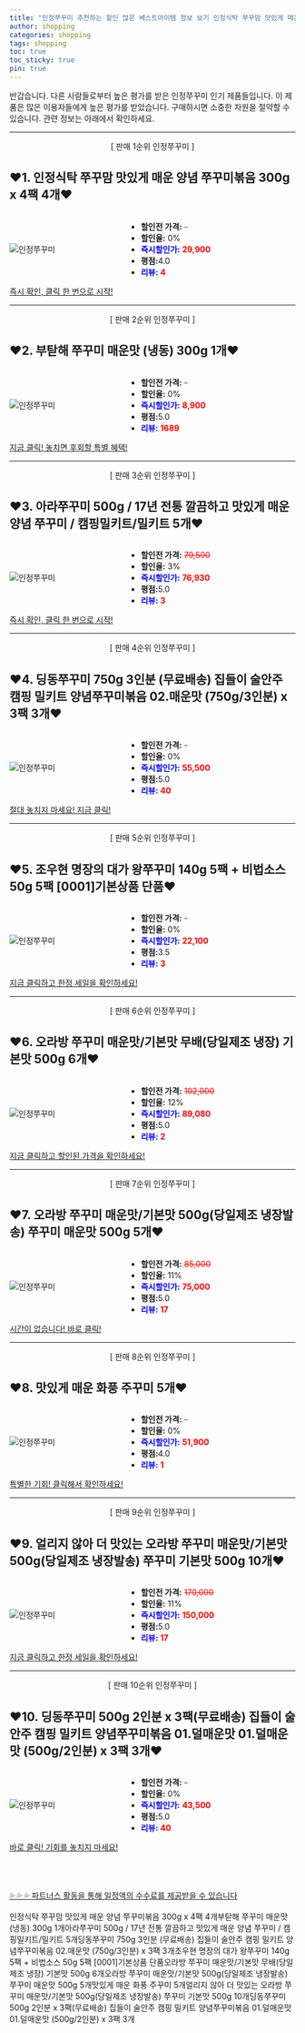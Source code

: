 ```yaml
---
title: "인정쭈꾸미 추천하는 할인 많은 베스트아이템 정보 보기 인정식탁 쭈꾸맘 맛있게 매운 양념"
author: shopping
categories: shopping
tags: shopping
toc: true
toc_sticky: true
pin: true
---
```

반갑습니다. 다른 사람들로부터 높은 평가를 받은 인정쭈꾸미 인기 제품들입니다. 이 제품은 많은 이용자들에게 높은 평가를 받았습니다. 구매하시면 소중한 자원을 절약할 수 있습니다. 관련 정보는 아래에서 확인하세요.

---
<p class="toplist" style="margin: 0 auto; display: block; width: fit-content;">[ 판매 1순위 인정쭈꾸미 ]</p>

<h2><strong>❤️1. 인정식탁 쭈꾸맘 맛있게 매운 양념 쭈꾸미볶음 300g x 4팩 4개❤️</strong></h2>

<div style="display: flex; align-items: center;">
    <div style="flex: 0.4;">
        <img src="https://thumbnail6.coupangcdn.com/thumbnails/remote/230x230ex/image/vendor_inventory/d2fc/1dad95cc9bc79f51251017b816d763ed5b9fccd90e1113938a63273ee862.jpg" alt="인정쭈꾸미" style="max-width: 100%;">
    </div>
    <div style="flex: 0.6; margin-left: 10px;">
        <ul>
            <li><strong>할인전 가격:</strong> <del style="color: red;">-</del></li>
            <li><strong>할인율:</strong> 0%</li>
            <li><span style='color:blue'><strong>즉시할인가:</strong></span> <span style='color:red'><strong>29,900</strong></span></li>
            <li><strong>평점:</strong>4.0</li>
            <li><span style='color:blue'><strong>리뷰:</strong></span> <span style='color:red'><strong>4</strong></span></li>
        </ul>
    </div>
</div>
<div class="center">
    <a href="https://selin100587.github.io?lptag=AF9450613&subid=githubio&pageKey=8243677924&traceid=V0-153&itemId=20404823041&vendorItemId=87934714555" class="myButton">
        즉시 확인, 클릭 한 번으로 시작!
    </a>
</div>


---
<p class="toplist" style="margin: 0 auto; display: block; width: fit-content;">[ 판매 2순위 인정쭈꾸미 ]</p>

<h2><strong>❤️2. 부탇해 쭈꾸미 매운맛 (냉동) 300g 1개❤️</strong></h2>

<div style="display: flex; align-items: center;">
    <div style="flex: 0.4;">
        <img src="https://thumbnail7.coupangcdn.com/thumbnails/remote/230x230ex/image/rs_quotation_api/tt7ozirf/3c2cb44cdb4a4ab891986fce53f9334c.jpg" alt="인정쭈꾸미" style="max-width: 100%;">
    </div>
    <div style="flex: 0.6; margin-left: 10px;">
        <ul>
            <li><strong>할인전 가격:</strong> <del style="color: red;">-</del></li>
            <li><strong>할인율:</strong> 0%</li>
            <li><span style='color:blue'><strong>즉시할인가:</strong></span> <span style='color:red'><strong>8,900</strong></span></li>
            <li><strong>평점:</strong>5.0</li>
            <li><span style='color:blue'><strong>리뷰:</strong></span> <span style='color:red'><strong>1689</strong></span></li>
        </ul>
    </div>
</div>
<div class="center">
    <a href="https://selin100587.github.io?lptag=AF9450613&subid=githubio&pageKey=5348012820&traceid=V0-153&itemId=21111660747&vendorItemId=88173536852" class="myButton">
        지금 클릭! 놓치면 후회할 특별 혜택!
    </a>
</div>


---
<p class="toplist" style="margin: 0 auto; display: block; width: fit-content;">[ 판매 3순위 인정쭈꾸미 ]</p>

<h2><strong>❤️3. 아라쭈꾸미 500g / 17년 전통 깔끔하고 맛있게 매운 양념 쭈꾸미 / 캠핑밀키트/밀키트 5개❤️</strong></h2>

<div style="display: flex; align-items: center;">
    <div style="flex: 0.4;">
        <img src="https://thumbnail8.coupangcdn.com/thumbnails/remote/230x230ex/image/vendor_inventory/11a3/e0de383696ac8c101ffab1dd8274a2b3b9d994e374caa7c7537d12609dc1.jpg" alt="인정쭈꾸미" style="max-width: 100%;">
    </div>
    <div style="flex: 0.6; margin-left: 10px;">
        <ul>
            <li><strong>할인전 가격:</strong> <del style="color: red;">79,500</del></li>
            <li><strong>할인율:</strong> 3%</li>
            <li><span style='color:blue'><strong>즉시할인가:</strong></span> <span style='color:red'><strong>76,930</strong></span></li>
            <li><strong>평점:</strong>5.0</li>
            <li><span style='color:blue'><strong>리뷰:</strong></span> <span style='color:red'><strong>3</strong></span></li>
        </ul>
    </div>
</div>
<div class="center">
    <a href="https://selin100587.github.io?lptag=AF9450613&subid=githubio&pageKey=7260299460&traceid=V0-153&itemId=18491130698&vendorItemId=85510850529" class="myButton">
        즉시 확인, 클릭 한 번으로 시작!
    </a>
</div>


---
<p class="toplist" style="margin: 0 auto; display: block; width: fit-content;">[ 판매 4순위 인정쭈꾸미 ]</p>

<h2><strong>❤️4. 딩동쭈꾸미 750g 3인분 (무료배송) 집들이 술안주 캠핑 밀키트 양념쭈꾸미볶음 02.매운맛 (750g/3인분) x 3팩 3개❤️</strong></h2>

<div style="display: flex; align-items: center;">
    <div style="flex: 0.4;">
        <img src="https://thumbnail9.coupangcdn.com/thumbnails/remote/230x230ex/image/vendor_inventory/8079/742b0562cec8b5fa7343bc51360f8dade3e619a27e43c244aca160ce961c.jpg" alt="인정쭈꾸미" style="max-width: 100%;">
    </div>
    <div style="flex: 0.6; margin-left: 10px;">
        <ul>
            <li><strong>할인전 가격:</strong> <del style="color: red;">-</del></li>
            <li><strong>할인율:</strong> 0%</li>
            <li><span style='color:blue'><strong>즉시할인가:</strong></span> <span style='color:red'><strong>55,500</strong></span></li>
            <li><strong>평점:</strong>5.0</li>
            <li><span style='color:blue'><strong>리뷰:</strong></span> <span style='color:red'><strong>40</strong></span></li>
        </ul>
    </div>
</div>
<div class="center">
    <a href="https://selin100587.github.io?lptag=AF9450613&subid=githubio&pageKey=8107019607&traceid=V0-153&itemId=22950124791&vendorItemId=86628416947" class="myButton">
        절대 놓치지 마세요! 지금 클릭!
    </a>
</div>


---
<p class="toplist" style="margin: 0 auto; display: block; width: fit-content;">[ 판매 5순위 인정쭈꾸미 ]</p>

<h2><strong>❤️5. 조우현 명장의 대가 왕쭈꾸미 140g 5팩 + 비법소스 50g 5팩 [0001]기본상품 단품❤️</strong></h2>

<div style="display: flex; align-items: center;">
    <div style="flex: 0.4;">
        <img src="https://thumbnail9.coupangcdn.com/thumbnails/remote/230x230ex/image/vendor_inventory/2a10/2c3f1b345d1c0adfea3eb4cac6769ae59952908f9cb44be6776ec3a298a6.jpg" alt="인정쭈꾸미" style="max-width: 100%;">
    </div>
    <div style="flex: 0.6; margin-left: 10px;">
        <ul>
            <li><strong>할인전 가격:</strong> <del style="color: red;">-</del></li>
            <li><strong>할인율:</strong> 0%</li>
            <li><span style='color:blue'><strong>즉시할인가:</strong></span> <span style='color:red'><strong>22,100</strong></span></li>
            <li><strong>평점:</strong>3.5</li>
            <li><span style='color:blue'><strong>리뷰:</strong></span> <span style='color:red'><strong>3</strong></span></li>
        </ul>
    </div>
</div>
<div class="center">
    <a href="https://selin100587.github.io?lptag=AF9450613&subid=githubio&pageKey=7853705150&traceid=V0-153&itemId=21804289038&vendorItemId=90793173374" class="myButton">
        지금 클릭하고 한정 세일을 확인하세요!
    </a>
</div>


---
<p class="toplist" style="margin: 0 auto; display: block; width: fit-content;">[ 판매 6순위 인정쭈꾸미 ]</p>

<h2><strong>❤️6. 오라방 쭈꾸미 매운맛/기본맛 무배(당일제조 냉장) 기본맛 500g 6개❤️</strong></h2>

<div style="display: flex; align-items: center;">
    <div style="flex: 0.4;">
        <img src="https://thumbnail8.coupangcdn.com/thumbnails/remote/230x230ex/image/vendor_inventory/6ecf/3289583b44cc17a6a1960debdf18ad8a4c855f67fd163624be0755e18b04.jpg" alt="인정쭈꾸미" style="max-width: 100%;">
    </div>
    <div style="flex: 0.6; margin-left: 10px;">
        <ul>
            <li><strong>할인전 가격:</strong> <del style="color: red;">102,000</del></li>
            <li><strong>할인율:</strong> 12%</li>
            <li><span style='color:blue'><strong>즉시할인가:</strong></span> <span style='color:red'><strong>89,080</strong></span></li>
            <li><strong>평점:</strong>5.0</li>
            <li><span style='color:blue'><strong>리뷰:</strong></span> <span style='color:red'><strong>2</strong></span></li>
        </ul>
    </div>
</div>
<div class="center">
    <a href="https://selin100587.github.io?lptag=AF9450613&subid=githubio&pageKey=8020102217&traceid=V0-153&itemId=22409713361&vendorItemId=89454563962" class="myButton">
        지금 클릭하고 할인된 가격을 확인하세요!
    </a>
</div>


---
<p class="toplist" style="margin: 0 auto; display: block; width: fit-content;">[ 판매 7순위 인정쭈꾸미 ]</p>

<h2><strong>❤️7. 오라방 쭈꾸미 매운맛/기본맛 500g(당일제조 냉장발송) 쭈꾸미 매운맛 500g 5개❤️</strong></h2>

<div style="display: flex; align-items: center;">
    <div style="flex: 0.4;">
        <img src="https://thumbnail8.coupangcdn.com/thumbnails/remote/230x230ex/image/vendor_inventory/0715/cec771d92e739f039ce54867dab93110e21a6f793d6e1b8724a7d0eea1ea.jpg" alt="인정쭈꾸미" style="max-width: 100%;">
    </div>
    <div style="flex: 0.6; margin-left: 10px;">
        <ul>
            <li><strong>할인전 가격:</strong> <del style="color: red;">85,000</del></li>
            <li><strong>할인율:</strong> 11%</li>
            <li><span style='color:blue'><strong>즉시할인가:</strong></span> <span style='color:red'><strong>75,000</strong></span></li>
            <li><strong>평점:</strong>5.0</li>
            <li><span style='color:blue'><strong>리뷰:</strong></span> <span style='color:red'><strong>17</strong></span></li>
        </ul>
    </div>
</div>
<div class="center">
    <a href="https://selin100587.github.io?lptag=AF9450613&subid=githubio&pageKey=7866111469&traceid=V0-153&itemId=22126277423&vendorItemId=89173110306" class="myButton">
        시간이 없습니다! 바로 클릭!
    </a>
</div>


---
<p class="toplist" style="margin: 0 auto; display: block; width: fit-content;">[ 판매 8순위 인정쭈꾸미 ]</p>

<h2><strong>❤️8. 맛있게 매운 화풍 주꾸미 5개❤️</strong></h2>

<div style="display: flex; align-items: center;">
    <div style="flex: 0.4;">
        <img src="https://thumbnail8.coupangcdn.com/thumbnails/remote/230x230ex/image/vendor_inventory/628b/653ad3d86c1753e130760279bb0f0d2b3e221e457a31e21a8b68e7b6eba0.jpg" alt="인정쭈꾸미" style="max-width: 100%;">
    </div>
    <div style="flex: 0.6; margin-left: 10px;">
        <ul>
            <li><strong>할인전 가격:</strong> <del style="color: red;">-</del></li>
            <li><strong>할인율:</strong> 0%</li>
            <li><span style='color:blue'><strong>즉시할인가:</strong></span> <span style='color:red'><strong>51,900</strong></span></li>
            <li><strong>평점:</strong>4.0</li>
            <li><span style='color:blue'><strong>리뷰:</strong></span> <span style='color:red'><strong>1</strong></span></li>
        </ul>
    </div>
</div>
<div class="center">
    <a href="https://selin100587.github.io?lptag=AF9450613&subid=githubio&pageKey=7991592043&traceid=V0-153&itemId=22214543526&vendorItemId=89260541430" class="myButton">
        특별한 기회! 클릭해서 확인하세요!
    </a>
</div>


---
<p class="toplist" style="margin: 0 auto; display: block; width: fit-content;">[ 판매 9순위 인정쭈꾸미 ]</p>

<h2><strong>❤️9. 얼리지 않아 더 맛있는 오라방 쭈꾸미 매운맛/기본맛 500g(당일제조 냉장발송) 쭈꾸미 기본맛 500g 10개❤️</strong></h2>

<div style="display: flex; align-items: center;">
    <div style="flex: 0.4;">
        <img src="https://thumbnail8.coupangcdn.com/thumbnails/remote/230x230ex/image/vendor_inventory/0715/cec771d92e739f039ce54867dab93110e21a6f793d6e1b8724a7d0eea1ea.jpg" alt="인정쭈꾸미" style="max-width: 100%;">
    </div>
    <div style="flex: 0.6; margin-left: 10px;">
        <ul>
            <li><strong>할인전 가격:</strong> <del style="color: red;">170,000</del></li>
            <li><strong>할인율:</strong> 11%</li>
            <li><span style='color:blue'><strong>즉시할인가:</strong></span> <span style='color:red'><strong>150,000</strong></span></li>
            <li><strong>평점:</strong>5.0</li>
            <li><span style='color:blue'><strong>리뷰:</strong></span> <span style='color:red'><strong>17</strong></span></li>
        </ul>
    </div>
</div>
<div class="center">
    <a href="https://selin100587.github.io?lptag=AF9450613&subid=githubio&pageKey=7866111469&traceid=V0-153&itemId=22126281622&vendorItemId=89173114048" class="myButton">
        지금 클릭하고 한정 세일을 확인하세요!
    </a>
</div>


---
<p class="toplist" style="margin: 0 auto; display: block; width: fit-content;">[ 판매 10순위 인정쭈꾸미 ]</p>

<h2><strong>❤️10. 딩동쭈꾸미 500g 2인분 x 3팩(무료배송) 집들이 술안주 캠핑 밀키트 양념쭈꾸미볶음 01.덜매운맛 01.덜매운맛 (500g/2인분) x 3팩 3개❤️</strong></h2>

<div style="display: flex; align-items: center;">
    <div style="flex: 0.4;">
        <img src="https://thumbnail8.coupangcdn.com/thumbnails/remote/230x230ex/image/vendor_inventory/80ab/d34abcddade53d8f6c9d4ab46a1a1d65562dd0f4a05e53fa5b4388cf20e9.jpg" alt="인정쭈꾸미" style="max-width: 100%;">
    </div>
    <div style="flex: 0.6; margin-left: 10px;">
        <ul>
            <li><strong>할인전 가격:</strong> <del style="color: red;">-</del></li>
            <li><strong>할인율:</strong> 0%</li>
            <li><span style='color:blue'><strong>즉시할인가:</strong></span> <span style='color:red'><strong>43,500</strong></span></li>
            <li><strong>평점:</strong>5.0</li>
            <li><span style='color:blue'><strong>리뷰:</strong></span> <span style='color:red'><strong>40</strong></span></li>
        </ul>
    </div>
</div>
<div class="center">
    <a href="https://selin100587.github.io?lptag=AF9450613&subid=githubio&pageKey=8107019607&traceid=V0-153&itemId=19519748223&vendorItemId=86628402821" class="myButton">
        바로 클릭! 기회를 놓치지 마세요!
    </a>
</div>

<br><br><br>[💦 💦 💦 파트너스 활동을 통해 일정액의 수수료를 제공받을 수 있습니다](https://link.coupang.com/a/bcpT2c)<br><br>인정식탁 쭈꾸맘 맛있게 매운 양념 쭈꾸미볶음 300g x 4팩 4개부탇해 쭈꾸미 매운맛 (냉동) 300g 1개아라쭈꾸미 500g / 17년 전통 깔끔하고 맛있게 매운 양념 쭈꾸미 / 캠핑밀키트/밀키트 5개딩동쭈꾸미 750g 3인분 (무료배송) 집들이 술안주 캠핑 밀키트 양념쭈꾸미볶음 02.매운맛 (750g/3인분) x 3팩 3개조우현 명장의 대가 왕쭈꾸미 140g 5팩 + 비법소스 50g 5팩 [0001]기본상품 단품오라방 쭈꾸미 매운맛/기본맛 무배(당일제조 냉장) 기본맛 500g 6개오라방 쭈꾸미 매운맛/기본맛 500g(당일제조 냉장발송) 쭈꾸미 매운맛 500g 5개맛있게 매운 화풍 주꾸미 5개얼리지 않아 더 맛있는 오라방 쭈꾸미 매운맛/기본맛 500g(당일제조 냉장발송) 쭈꾸미 기본맛 500g 10개딩동쭈꾸미 500g 2인분 x 3팩(무료배송) 집들이 술안주 캠핑 밀키트 양념쭈꾸미볶음 01.덜매운맛 01.덜매운맛 (500g/2인분) x 3팩 3개